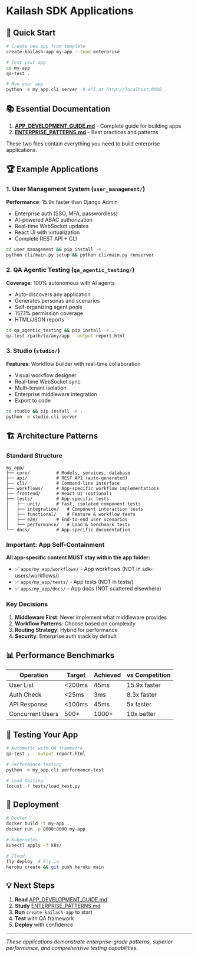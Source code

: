 # Kailash SDK Applications

## 🚀 Quick Start

```bash
# Create new app from template
create-kailash-app my-app --type enterprise

# Test your app
cd my-app
qa-test .

# Run your app
python -m my_app.cli server  # API at http://localhost:8000
```

## 📚 Essential Documentation

1. **[APP_DEVELOPMENT_GUIDE.md](APP_DEVELOPMENT_GUIDE.md)** - Complete guide for building apps
2. **[ENTERPRISE_PATTERNS.md](ENTERPRISE_PATTERNS.md)** - Best practices and patterns

These two files contain everything you need to build enterprise applications.

## 🏆 Example Applications

### 1. User Management System (`user_management/`)
**Performance**: 15.9x faster than Django Admin

- Enterprise auth (SSO, MFA, passwordless)
- AI-powered ABAC authorization
- Real-time WebSocket updates
- React UI with virtualization
- Complete REST API + CLI

```bash
cd user_management && pip install -e .
python cli/main.py setup && python cli/main.py runserver
```

### 2. QA Agentic Testing (`qa_agentic_testing/`)
**Coverage**: 100% autonomous with AI agents

- Auto-discovers any application
- Generates personas and scenarios
- Self-organizing agent pools
- 157.1% permission coverage
- HTML/JSON reports

```bash
cd qa_agentic_testing && pip install -e .
qa-test /path/to/any/app --output report.html
```

### 3. Studio (`studio/`)
**Features**: Workflow builder with real-time collaboration

- Visual workflow designer
- Real-time WebSocket sync
- Multi-tenant isolation
- Enterprise middleware integration
- Export to code

```bash
cd studio && pip install -e .
python -m studio.cli server
```

## 🏗️ Architecture Patterns

### Standard Structure
```
my_app/
├── core/          # Models, services, database
├── api/           # REST API (auto-generated)
├── cli/           # Command-line interface
├── workflows/     # App-specific workflow implementations
├── frontend/      # React UI (optional)
├── tests/         # App-specific tests
│   ├── unit/      # Fast, isolated component tests
│   ├── integration/   # Component interaction tests
│   ├── functional/    # Feature & workflow tests
│   ├── e2e/       # End-to-end user scenarios
│   └── performance/   # Load & benchmark tests
└── docs/          # App-specific documentation
```

### Important: App Self-Containment
**All app-specific content MUST stay within the app folder:**
- ✅ `apps/my_app/workflows/` - App workflows (NOT in sdk-users/workflows/)
- ✅ `apps/my_app/tests/` - App tests (NOT in tests/)
- ✅ `apps/my_app/docs/` - App docs (NOT scattered elsewhere)

### Key Decisions
1. **Middleware First**: Never implement what middleware provides
2. **Workflow Patterns**: Choose based on complexity
3. **Routing Strategy**: Hybrid for performance
4. **Security**: Enterprise auth stack by default

## 📊 Performance Benchmarks

| Operation | Target | Achieved | vs Competition |
|-----------|--------|----------|----------------|
| User List | <200ms | 45ms | 15.9x faster |
| Auth Check | <25ms | 3ms | 8.3x faster |
| API Response | <100ms | 45ms | 5x faster |
| Concurrent Users | 500+ | 1000+ | 10x better |

## 🧪 Testing Your App

```bash
# Automatic with QA framework
qa-test . --output report.html

# Performance testing
python -m my_app.cli performance-test

# Load testing
locust -f tests/load_test.py
```

## 🚢 Deployment

```bash
# Docker
docker build -t my-app .
docker run -p 8000:8000 my-app

# Kubernetes
kubectl apply -f k8s/

# Cloud
fly deploy  # Fly.io
heroku create && git push heroku main
```

## 💡 Next Steps

1. **Read** [APP_DEVELOPMENT_GUIDE.md](APP_DEVELOPMENT_GUIDE.md)
2. **Study** [ENTERPRISE_PATTERNS.md](ENTERPRISE_PATTERNS.md)
3. **Run** `create-kailash-app` to start
4. **Test** with QA framework
5. **Deploy** with confidence

---

*These applications demonstrate enterprise-grade patterns, superior performance, and comprehensive testing capabilities.*
